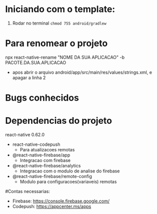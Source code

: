 # Iniciando com o template:

1. Rodar no terminal `chmod 755 android/gradlew`

# Para renomear o projeto

npx react-native-rename "NOME DA SUA APLICACAO" -b PACOTE.DA.SUA.APLICACAO

- apos abrir o arquivo android/app/src/main/res/values/strings.xml, e apagar a linha 2

# Bugs conhecidos

# Dependencias do projeto

react-native 0.62.0

- react-native-codepush
  - Para atualizacoes remotas
- @react-native-firebase/app
  - Integracao com firebase
- @react-native-firebase/analytics
  - Integracao com o modulo de analise do firebase
- @react-native-firebase/remote-config
  - Modulo para configuracoes(variaveis) remotas

#Contas necessarias:

- Firebase: https://console.firebase.google.com/
- Codepush: https://appcenter.ms/apps

